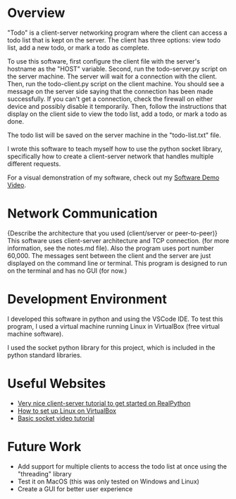 # Overview

"Todo" is a client-server networking program where the client can access a todo list that is kept on the server. The client has three options: view todo list, add a new todo, or mark a todo as complete.

To use this software, first configure the client file with the server's hostname as the "HOST" variable. Second, run the todo-server.py script on the server machine. The server will wait for a connection with the client. Then, run the todo-client.py script on the client machine. You should see a message on the server side saying that the connection has been made successfully. If you can't get a connection, check the firewall on either device and possibly disable it temporarily. Then, follow the instructions that display on the client side to view the todo list, add a todo, or mark a todo as done.

The todo list will be saved on the server machine in the "todo-list.txt" file.

I wrote this software to teach myself how to use the python socket library, specifically how to create a client-server network that handles multiple different requests.

For a visual demonstration of my software, check out my [Software Demo Video](http://youtube.link.goes.here).

# Network Communication

{Describe the architecture that you used (client/server or peer-to-peer)}
This software uses client-server architecture and TCP connection. (for more information, see the notes.md file). Also the program uses port number 60,000. The messages sent between the client and the server are just displayed on the command line or terminal. This program is designed to run on the terminal and has no GUI (for now.)

# Development Environment

I developed this software in python and using the VSCode IDE. To test this program, I used a virtual machine running Linux in VirtualBox (free virtual machine software).

I used the socket python library for this project, which is included in the python standard libraries. 

# Useful Websites

* [Very nice client-server tutorial to get started on RealPython](https://realpython.com/python-sockets/#echo-client-and-server)
* [How to set up Linux on VirtualBox](https://www.youtube.com/watch?v=rJ9ysibH768)
* [Basic socket video tutorial](https://www.youtube.com/watch?v=Lbfe3-v7yE0&t=17s)

# Future Work

* Add support for multiple clients to access the todo list at once using the "threading" library
* Test it on MacOS (this was only tested on Windows and Linux)
* Create a GUI for better user experience
